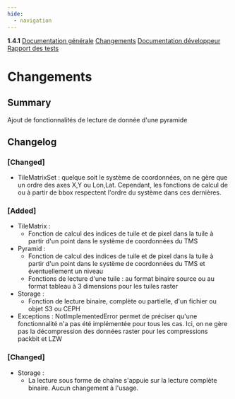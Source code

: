 ```yaml
---
hide:
  - navigation
---
```


<div id="version_menu">
  <b>1.4.1</b>
  <a href="../">Documentation générale</a>
  <a href="../CHANGELOG/">Changements</a>
  <a href="../DOCUMENTATION/">Documentation développeur</a>
  <a href="../TESTS/">Rapport des tests</a>
</div>

# Changements

## Summary

Ajout de fonctionnalités de lecture de donnée d'une pyramide

## Changelog
### [Changed]

* TileMatrixSet : quelque soit le système de coordonnées, on ne gère que un ordre des axes X,Y ou Lon,Lat. Cependant, les fonctions de calcul de ou à partir de bbox respectent l'ordre du système dans ces dernières.

### [Added]

* TileMatrix :
    * Fonction de calcul des indices de tuile et de pixel dans la tuile à partir d'un point dans le système de coordonnées du TMS
* Pyramid :
    * Fonction de calcul des indices de tuile et de pixel dans la tuile à partir d'un point dans le système de coordonnées du TMS et éventuellement un niveau
    * Fonctions de lecture d'une tuile : au format binaire source ou au format tableau à 3 dimensions pour les tuiles raster
* Storage :
    * Fonction de lecture binaire, complète ou partielle, d'un fichier ou objet S3 ou CEPH
* Exceptions : NotImplementedError permet de préciser qu'une fonctionnalité n'a pas été implémentée pour tous les cas. Ici, on ne gère pas la décompression des données raster pour les compressions packbit et LZW
  

### [Changed]

* Storage :
    * La lecture sous forme de chaîne s'appuie sur la lecture complète binaire. Aucun changement à l'usage.

<!--
### [Added]

### [Changed]

### [Deprecated]

### [Removed]

### [Fixed]

### [Security]
-->
